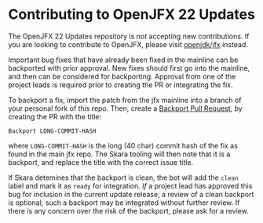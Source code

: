 Contributing to OpenJFX 22 Updates
==================================

The OpenJFX 22 Updates repository is _not_ accepting new contributions. If you are looking to contribute to OpenJFX, please visit [openjdk/jfx](https://github.com/openjdk/jfx) instead.

Important bug fixes that have already been fixed in the mainline can be backported with prior approval. New fixes should first go into the mainline, and then can be considered for backporting. Approval from one of the project leads is required prior to creating the PR or integrating the fix.

To backport a fix, import the patch from the jfx mainline into a branch of your personal fork of this repo. Then, create a [Backport Pull Request](https://wiki.openjdk.org/display/SKARA/Backports#Backports-BackportPullRequests), by creating the PR with the title:

```
Backport LONG-COMMIT-HASH
```

where `LONG-COMMIT-HASH` is the long (40 char) commit hash of the fix as found in the main jfx repo. The Skara tooling will then note that it is a backport, and replace the title with the correct issue title.

If Skara detemines that the backport is clean, the bot will add the `clean` label and mark it as `ready` for integration. _If_ a project lead has approved
this bug for inclusion in the current update release, a review of a clean backport is optional; such a backport may be integrated without further review. If
there is any concern over the risk of the backport, please ask for a review.
